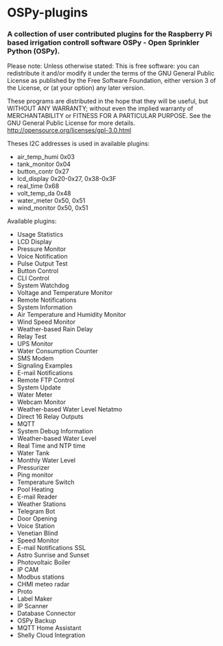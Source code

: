 # OSPy-plugins
### A collection of user contributed plugins for the Raspberry Pi based irrigation controll software OSPy - Open Sprinkler Python (OSPy).

Please note: Unless otherwise stated: This is free software: you can redistribute it and/or modify it under the terms of the GNU General Public License as published by the Free Software Foundation, either version 3 of the License, or (at your option) any later version.

These programs are distributed in the hope that they will be useful, but WITHOUT ANY WARRANTY; without even the implied warranty of MERCHANTABILITY or FITNESS FOR A PARTICULAR PURPOSE. See the GNU General Public License for more details. http://opensource.org/licenses/gpl-3.0.html

Theses I2C addresses is used in available plugins:
* air_temp_humi	0x03<br>
* tank_monitor 	0x04<br>
* button_contr	0x27<br>
* lcd_display 	0x20-0x27, 0x38-0x3F<br>
* real_time 	0x68<br>
* volt_temp_da 	0x48<br>
* water_meter 	0x50, 0x51<br>
* wind_monitor 	0x50, 0x51<br>

Available plugins:
* Usage Statistics  
* LCD Display  
* Pressure Monitor  
* Voice Notification  
* Pulse Output Test  
* Button Control  
* CLI Control  
* System Watchdog  
* Voltage and Temperature Monitor  
* Remote Notifications  
* System Information  
* Air Temperature and Humidity Monitor  
* Wind Speed Monitor  
* Weather-based Rain Delay  
* Relay Test  
* UPS Monitor  
* Water Consumption Counter  
* SMS Modem  
* Signaling Examples  
* E-mail Notifications  
* Remote FTP Control  
* System Update  
* Water Meter  
* Webcam Monitor  
* Weather-based Water Level Netatmo  
* Direct 16 Relay Outputs  
* MQTT
* System Debug Information  
* Weather-based Water Level  
* Real Time and NTP time  
* Water Tank  
* Monthly Water Level  
* Pressurizer  
* Ping monitor  
* Temperature Switch  
* Pool Heating  
* E-mail Reader  
* Weather Stations  
* Telegram Bot  
* Door Opening  
* Voice Station  
* Venetian Blind  
* Speed Monitor  
* E-mail Notifications SSL  
* Astro Sunrise and Sunset  
* Photovoltaic Boiler  
* IP CAM  
* Modbus stations
* CHMI meteo radar
* Proto
* Label Maker
* IP Scanner
* Database Connector
* OSPy Backup
* MQTT Home Assistant
* Shelly Cloud Integration
